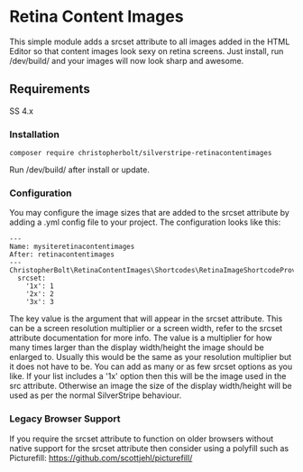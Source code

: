 # Retina Content Images #
This simple module adds a srcset attribute to all images added in the HTML Editor so that content images look sexy on retina screens.
Just install, run /dev/build/ and your images will now look sharp and awesome.

## Requirements ##
SS 4.x

### Installation ###
```
composer require christopherbolt/silverstripe-retinacontentimages
```

Run /dev/build/ after install or update.

### Configuration ###
You may configure the image sizes that are added to the srcset attribute by adding a .yml config file to your project. The configuration looks like this:
```
---
Name: mysiteretinacontentimages
After: retinacontentimages
---
ChristopherBolt\RetinaContentImages\Shortcodes\RetinaImageShortcodeProvider:
  srcset:
    '1x': 1
    '2x': 2
    '3x': 3
```

The key value is the argument that will appear in the srcset attribute. This can be a screen resolution multiplier or a screen width, refer to the srcset attribute documentation for more info. The value is a multiplier for how many times larger than the display width/height the image should be enlarged to. Usually this would be the same as your resolution multiplier but it does not have to be. You can add as many or as few srcset options as you like. If your list includes a '1x' option then this will be the image used in the src attribute. Otherwise an image the size of the display width/height will be used as per the normal SilverStripe behaviour.

### Legacy Browser Support ###
If you require the srcset attribute to function on older browsers without native support for the srcset attribute then consider using a polyfill such as Picturefill:
https://github.com/scottjehl/picturefill/